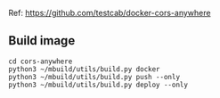 Ref: https://github.com/testcab/docker-cors-anywhere

## Build image
```
cd cors-anywhere
python3 ~/mbuild/utils/build.py docker
python3 ~/mbuild/utils/build.py push --only
python3 ~/mbuild/utils/build.py deploy --only
```
